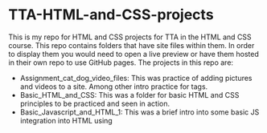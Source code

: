 # TTA-HTML-and-CSS-projects
This is my repo for HTML and CSS projects for TTA in the HTML and CSS course.
This repo contains folders that have site files within them. In order to display them you would need to open a live preview or have them hosted in their own repo to use GitHub pages. 
The projects in this repo are:
- Assignment_cat_dog_video_files: This was practice of adding pictures and videos to a site. Among other intro practice for tags.
- Basic_HTML_and_CSS: This was a folder for basic HTML and CSS principles to be practiced and seen in action.
- Basic_Javascript_and_HTML_1: This was a brief intro into some basic JS integration into HTML using <script>
- bootstrap4_project: This was an intro to bootstrap, I enjoyed this very much. 
- Final_Challenges: This folder houses the files for the challenges in the latter portion of the HTML and CSS course for The Tech Academy. These are a  little messy as I was applying the challenges to existing bits of code as I played around with the concepts. 
- Final_Project: This folder now only holds the copied files from The Tech Academy as a walk through to building a portfolio website. I moved the functioning files into their own repo to have them hosted on GitHub.
- One_Page_Website: This folder holds files to a single website to show principles and basics
- Quick html assignment: This folde was for quick tasks from the course
- Space Site Project: This folder was for a couple of the first websites that the course had me follow along. One is customized with my dog, Sally, as the focus and the other is a direct copy of the instructor. 
- Start_files: This folder holds starter files for a simple website, simply an index.html and a blank.css
- Text_Site: This folder holds a couple files per a course assignment that were to practice using the terminal in VSCode.
